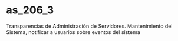 as_206_3
========

Transparencias de Administración de Servidores. Mantenimiento del Sistema, notificar a usuarios sobre eventos del sistema
